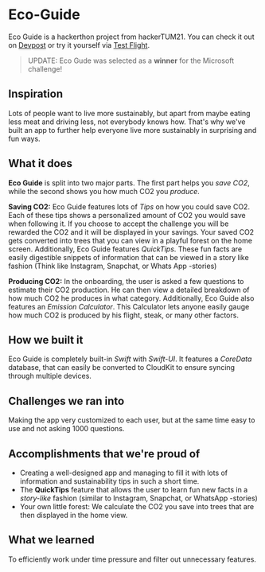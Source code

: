 # Eco-Guide

Eco Guide is a hackerthon project from hackerTUM21.
You can check it out on [Devpost](https://devpost.com/software/eco-guide) or try it yourself via [Test Flight](https://testflight.apple.com/join/nOo0EpT5).

> UPDATE: Eco Gude was selected as a **winner** for the Microsoft challenge!

## Inspiration
Lots of people want to live more sustainably, but apart from maybe eating less meat and driving less, not everybody knows how. That's why we've built an app to further help everyone live more sustainably in surprising and fun ways.

## What it does
**Eco Guide** is split into two major parts. The first part helps you *save CO2*, while the second shows you how much CO2 you *produce*.

**Saving CO2:**
Eco Guide features lots of *Tips* on how you could save CO2. Each of these tips shows a personalized amount of CO2 you would save when following it. If you choose to accept the challenge you will be rewarded the CO2 and it will be displayed in your savings.
Your saved CO2 gets converted into trees that you can view in a playful forest on the home screen.
Additionally, Eco Guide features *QuickTips*. These fun facts are easily digestible snippets of information that can be viewed in a story like fashion (Think like Instagram, Snapchat, or Whats App -stories)

**Producing CO2:**
In the onboarding, the user is asked a few questions to estimate their CO2 production. He can then view a detailed breakdown of how much CO2 he produces in what category.
Additionally, Eco Guide also features an *Emission Calculator*. This Calculator lets anyone easily gauge how much CO2 is produced by his flight, steak, or many other factors.

## How we built it
Eco Guide is completely built-in *Swift* with *Swift-UI*.  It features a *CoreData* database, that can easily be converted to CloudKit to ensure syncing through multiple devices.
## Challenges we ran into
Making the app very customized to each user, but at the same time easy to use and not asking 1000 questions.

## Accomplishments that we're proud of
- Creating a well-designed app and managing to fill it with lots of information and sustainability tips in such a short time.
- The **QuickTips** feature that allows the user to learn fun new facts in a *story-like* fashion (similar to Instagram, Snapchat, or WhatsApp -stories)
- Your own little forest: We calculate the CO2 you save into trees that are then displayed in the home view.

## What we learned
To efficiently work under time pressure and filter out unnecessary features.
